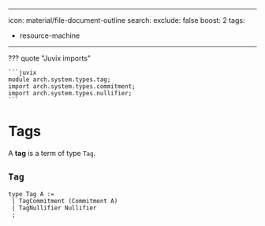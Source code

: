
---
icon: material/file-document-outline
search:
  exclude: false
  boost: 2
tags:
  - resource-machine
---

??? quote "Juvix imports"

    ```juvix
    module arch.system.types.tag;
    import arch.system.types.commitment;
    import arch.system.types.nullifier;
    ```

# Tags

A **tag** is a term of type `Tag`.

## `Tag`

```juvix
type Tag A :=
 | TagCommitment (Commitment A)
 | TagNullifier Nullifier
 ;
```

